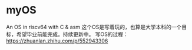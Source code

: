 # myOS
An OS in riscv64 with C &amp; asm
这个OS是写着玩的，也算是大学本科的一个目标，希望毕业前能完成。持续更新中。
写OS的过程：https://zhuanlan.zhihu.com/p/552943306
